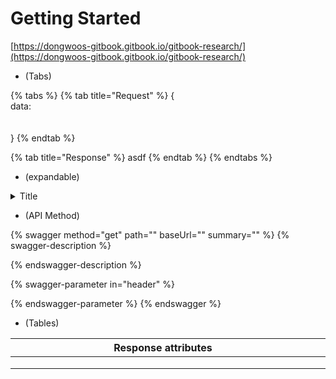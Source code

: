# Getting Started

[https://dongwoos-gitbook.gitbook.io/gitbook-research/](https://dongwoos-gitbook.gitbook.io/gitbook-research/)



* (Tabs)

{% tabs %}
{% tab title="Request" %}
{\
&#x20;   data: \
\
\
}
{% endtab %}

{% tab title="Response" %}
asdf
{% endtab %}
{% endtabs %}

* (expandable)

<details>

<summary>Title</summary>

expandable





</details>



* (API Method)

{% swagger method="get" path="" baseUrl="" summary="" %}
{% swagger-description %}

{% endswagger-description %}

{% swagger-parameter in="header" %}

{% endswagger-parameter %}
{% endswagger %}



* (Tables)

<table><thead><tr><th width="653">Response attributes</th><th></th></tr></thead><tbody><tr><td></td><td></td></tr><tr><td></td><td></td></tr><tr><td></td><td></td></tr></tbody></table>



